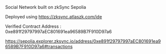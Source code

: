 Social Network built on zkSync Sepolia

Deployed using https://zksync.atlaszk.com/ide


Verified Contract Address : 0xe891f29797997aEC801691ea96589B7F910D97a6


https://sepolia.explorer.zksync.io/address/0xe891f29797997aEC801691ea96589B7F910D97a6#transactions
